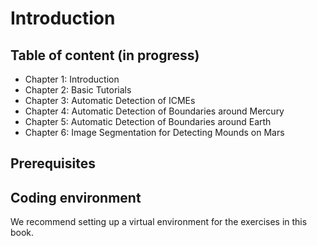 # Introduction

## Table of content (in progress)

* Chapter 1: Introduction
* Chapter 2: Basic Tutorials
* Chapter 3: Automatic Detection of ICMEs
* Chapter 4: Automatic Detection of Boundaries around Mercury
* Chapter 5: Automatic Detection of Boundaries around Earth
* Chapter 6: Image Segmentation for Detecting Mounds on Mars

## Prerequisites

## Coding environment

We recommend setting up a virtual environment for the exercises in this book.

